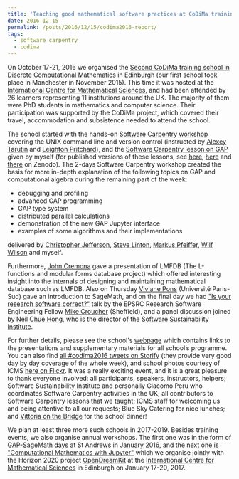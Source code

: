 ```yaml
---
title: 'Teaching good mathematical software practices at CoDiMa training school'
date: 2016-12-15
permalink: /posts/2016/12/15/codima2016-report/
tags:
  - software carpentry
  - codima
---
```


On October 17-21, 2016 we organised the 
[Second CoDiMa training school in Discrete Computational Mathematics](http://www.codima.ac.uk/school2016/)
in Edinburgh (our first school took place in Manchester in November 2015). 
This time it was hosted at the 
[International Centre for Mathematical Sciences](http://www.icms.org.uk/),
and had been attended by 26 learners representing 11 institutions around
the UK. The majority of them were PhD students in mathematics and computer 
science. Their participation was supported by the CoDiMa project, which 
covered their travel, accommodation and subsistence needed to attend 
the school.

The school started with the hands-on
[Software Carpentry workshop](https://widdowquinn.github.io/2016-10-17-edinburgh/)
covering the UNIX command line and version control (instructed by 
[Alexey Tarutin](http://tarut.in/) and [Leighton Pritchard](http://www.hutton.ac.uk/staff/leighton-pritchard)),
and the [Software Carpentry lesson on GAP](http://olexandr-konovalov.github.io/gap-lesson/)
given by myself (for published versions of these lessons, see 
[here](http://doi.org/10.5281/zenodo.57544), 
[here](http://doi.org/10.5281/zenodo.57467) and 
[there](http://doi.org/10.5281/zenodo.167362) on Zenodo). 
The 2-days Software Carpentry workshop created the basis for more in-depth
explanation of the following topics on GAP and computational algebra during
the remaining part of the week:

- debugging and profiling
- advanced GAP programming
- GAP type system
- distributed parallel calculations
- demonstration of the new GAP Jupyter interface
- examples of some algorithms and their implementations

delivered by [Christopher Jefferson](https://caj.host.cs.st-andrews.ac.uk/), 
[Steve Linton](https://www.cs.st-andrews.ac.uk/directory/person?id=sal),
[Markus Pfeiffer](https://www.morphism.de/~markusp/), 
[Wilf Wilson](http://www-circa.mcs.st-and.ac.uk/~waw7/)
and myself.

Furthermore, [John Cremona](http://homepages.warwick.ac.uk/staff/J.E.Cremona/)
gave a presentation of LMFDB (The L-functions and modular forms database
project) which offered interesting insight into the internals of designing
and maintaining mathematical database such as LMFDB. Also on Thursday 
[Viviane Pons](https://www.lri.fr/~pons/en/) (Université Paris-Sud) gave
an introduction to SageMath, and on the final day we had 
["Is your research software correct?"](http://mikecroucher.github.io/MLPM_talk/)
talk by the EPSRC Research Software Engineering Fellow 
[Mike Croucher](http://www.walkingrandomly.com/) (Sheffield), and a panel
discussion joined by 
[Neil Chue Hong](https://www.software.ac.uk/about/people/neil-chue-hong),
who is the director of the
[Software Sustainability Institute](https://www.software.ac.uk/).

For further details, please see the school's
[webpage](http://www.codima.ac.uk/school2016/) which contains links to the
presentations and supplementary materials for all school’s programme. 
You can also find
[all #codima2016 tweets on Storify](https://storify.com/CIRCA_StAndrews/codima-2016)
(they provide very good day by day coverage of the whole week), and school
photos courtesy of ICMS
[here on Flickr](https://www.flickr.com/photos/icmsnews/sets/72157674045310781).
It was a really exciting event, and it is a great pleasure to thank everyone
involved: all participants, speakers, instructors, helpers;
Software Sustainability Institute and personally Giacomo Peru
who coordinates Software Carpentry activities in the UK;
all contributors to Software Carpentry lessons that we taught;
ICMS staff for welcoming us and being attentive to all our requests;
Blue Sky Catering for nice lunches; 
and [Vittoria on the Bridge](http://www.vittoriagroup.co.uk/vittoriabridge/)
for the school dinner!

We plan at least three more such schools in 2017-2019. 
Besides training events, we also organise annual workshops.
The first one was in the form of 
[GAP-SageMath days](http://gapdays.de/gap-sage-days2016/)
at St Andrews in January 2016, and the next one is 
["Computational Mathematics with Jupyter"](http://opendreamkit.org/meetings/2017-01-16-ICMS/)
which we organise jointly with the Horizon 2020 project 
[OpenDreamKit](http://opendreamkit.org/) at the 
[International Centre for Mathematical Sciences](http://www.icms.org.uk/)
in Edinburgh on January 17-20, 2017.